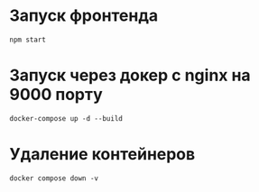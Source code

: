# Запуск фронтенда
```
npm start
```

# Запуск через докер с nginx на 9000 порту

```
docker-compose up -d --build
```

# Удаление контейнеров

```
docker compose down -v 
```